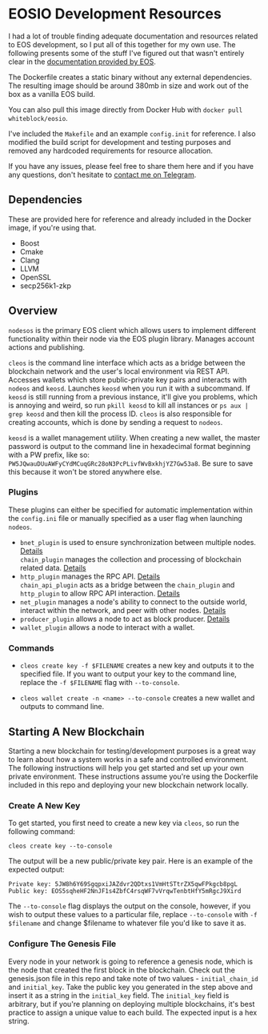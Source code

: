 # EOSIO Development Resources

I had a lot of trouble finding adequate documentation and resources related to EOS development, so I put all of this together for my own use. The following presents some of the stuff I've figured out that wasn't entirely clear in the [documentation provided by EOS](https://developers.eos.io/).

The Dockerfile creates a static binary without any external dependencies. The resulting image should be around 380mb in size and work out of the box as a vanilla EOS build.

You can also pull this image directly from Docker Hub with `docker pull whiteblock/eosio`.

I've included the `Makefile` and an example `config.init` for reference. I also modified the build script for development and testing purposes and removed any hardcoded requirements for resource allocation.

If you have any issues, please feel free to share them here and if you have any questions, don't hesitate to [contact me on Telegram](https://t.me/zcole). 

## Dependencies

These are provided here for reference and already included in the Docker image, if you're using that. 

- Boost
- Cmake
- Clang
- LLVM
- OpenSSL
- secp256k1-zkp

## Overview

`nodesos` is the primary EOS client which allows users to implement different functionality within their node via the EOS plugin library. Manages account actions and publishing.   

`cleos` is the command line interface which acts as a bridge between the blockchain network and the user's local environment via REST API. Accesses wallets which store public-private key pairs and interacts with `nodeos` and `keosd`. Launches `keosd` when you run it with a subcommand. If `keosd` is still running from a previous instance, it'll give you problems, which is annoying and weird, so run `pkill keosd` to kill all instances or `ps aux | grep keosd` and then kill the process ID. `cleos` is also responsible for creating accounts, which is done by sending a request to `nodeos`. 
 
`keosd` is a wallet management utility. When creating a new wallet, the master password is output to the command line in hexadecimal format beginning with a PW prefix, like so: `PW5JQwauDUuAWFyCYdMCuqGRc28oN3PcPLivfWvBxkhjYZ7Gw53a8`. Be sure to save this because it won't be stored anywhere else.     

### Plugins

These plugins can either be specified for automatic implementation within the `config.ini` file or manually specified as a user flag when launching `nodeos`. 

- `bnet_plugin` is used to ensure synchronization between multiple nodes. [Details](https://developers.eos.io/eosio-nodeos/docs/bnet_plugin)  
`chain_plugin` manages the collection and processing of blockchain related data. [Details](https://developers.eos.io/eosio-nodeos/docs/chain_plugin)  
- `http_plugin` manages the RPC API. [Details](https://developers.eos.io/eosio-nodeos/docs/http_plugin)  
`chain_api_plugin` acts as a bridge between the `chain_plugin` and `http_plugin` to allow RPC API interaction. [Details](https://developers.eos.io/eosio-nodeos/docs/chain_api_plugin)  
- `net_plugin` manages a node's ability to connect to the outside world, interact within the network, and peer with other nodes. [Details](https://developers.eos.io/eosio-nodeos/docs/net_plugin)  
- `producer_plugin` allows a node to act as block producer. [Details](https://developers.eos.io/eosio-nodeos/docs/producer_plugin)
- `wallet_plugin` allows a node to interact with a wallet.  

### Commands 

- `cleos create key -f $FILENAME` creates a new key and outputs it to the specified file. If you want to output your key to the command line, replace the `-f $FILENAME` flag with `--to-console`.  

- `cleos wallet create -n <name> --to-console` creates a new wallet and outputs to command line. 

## Starting A New Blockchain

Starting a new blockchain for testing/development purposes is a great way to learn about how a system works in a safe and controlled environment.  
The following instructions will help you get started and set up your own private environment. These instructions assume you're using the Dockerfile included in this repo and deploying your new blockchain network locally. 

### Create A New Key

To get started, you first need to create a new key via `cleos`, so run the following command:

`cleos create key --to-console`

The output will be a new public/private key pair. Here is an example of the expected output:

`Private key: 5JW8h6Y69SgqpxiJAZdvr2QDtxs1VmHtSTtrZX5qwFPkgcb8pgL`  
`Public key: EOS5sqheHF2NnJF1s4ZbfC4rsqWF7vVrqwTenbtHfY5mRgcJ9Xird`

 The `--to-console` flag displays the output on the console, however, if you wish to output these values to a particular file, replace `--to-console` with `-f $filename` and change $filename to whatever file you'd like to save it as. 

### Configure The Genesis File

Every node in your network is going to reference a genesis node, which is the node that created the first block in the blockchain. Check out the genesis.json file in this repo and take note of two values - `initial_chain_id` and `initial_key`. Take the public key you generated in the step above and insert it as a string in the `initial_key` field. The `initial_key` field is arbitrary, but if you're planning on deploying multiple blockchains, it's best practice to assign a unique value to each build. The expected input is a hex string.










